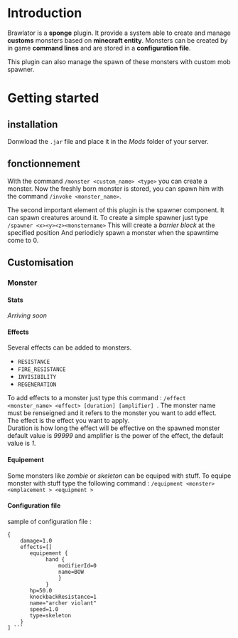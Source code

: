 # Introduction
Brawlator is a **sponge** plugin. It provide a system able to create and manage **customs** monsters based on **minecraft entity**. Monsters can be created by in game **command lines** and are stored in a **configuration file**.

This plugin can also manage the spawn of these monsters with custom mob spawner. 


# Getting started
## installation
Donwload the `.jar` file and place it in the _Mods_ folder of your server.
## fonctionnement
With the command ```/monster <custom_name> <type>``` you can create a monster. Now the freshly born monster is stored, you can spawn him with the command ```/invoke <monster_name>```.

The second important element of this plugin is the spawner component. It can spawn creatures around it. To create a simple spawner just type ```/spawner <x><y><z><monstername>```
This will create a *barrier block* at the specified position And periodicly spawn a monster when the spawntime come to 0. 

## Customisation
### Monster
#### Stats
_Arriving soon_
#### Effects
Several effects can be added to monsters.   
* ```RESISTANCE```
* ```FIRE_RESISTANCE```
* ```INVISIBILITY```
* ```REGENERATION```  

To add effects to a monster just type this command : ```/effect <monster_name> <effect> [duration] [amplifier] ```. The monster name must be renseigned and it refers to the monster you want to add effect.  
The effect is the effect you want to apply.   
Duration is how long the effect will be effective on the spawned monster default value is *99999* and amplifier is the power of the effect, the default value is *1*.
#### Equipement
Some monsters like *zombie* or *skeleton* can be equiped with stuff. To equipe monster with stuff type  the following command : ```/equipment <monster> <emplacement > <equipment >```
#### Configuration file
sample of configuration file :  
``` Monster[  
{  
    damage=1.0  
    effects=[]  
       equipement {  
            hand {  
                modifierId=0  
                name=BOW  
                }  
            }  
       hp=50.0  
       knockbackResistance=1  
       name="archer violant"  
       speed=1.0  
       type=skeleton  
    }  
] ```
